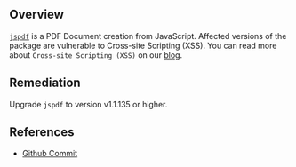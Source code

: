 ## Overview
[`jspdf`](https://www.npmjs.com/package/jspdf) is a PDF Document creation from JavaScript.
Affected versions of the package are vulnerable to Cross-site Scripting (XSS).
You can read more about `Cross-site Scripting (XSS)` on our [blog](https://snyk.io/blog/marked-xss-vulnerability/).

## Remediation
Upgrade `jspdf` to version v1.1.135 or higher.

## References
- [Github Commit](https://github.com/MrRio/jsPDF/commit/626567755ca1ed35295fd75c2a70654449332468)
